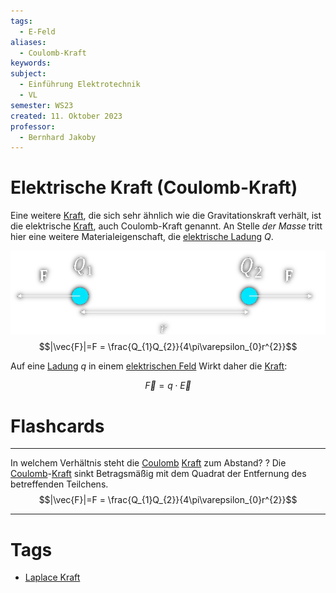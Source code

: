 ```yaml
---
tags:
  - E-Feld
aliases:
  - Coulomb-Kraft
keywords: 
subject:
  - Einführung Elektrotechnik
  - VL
semester: WS23
created: 11. Oktober 2023
professor:
  - Bernhard Jakoby
---
```

 

# Elektrische Kraft (Coulomb-Kraft)

Eine weitere [Kraft](../Physik/{MOC}%20Kräfte.md), die sich sehr ähnlich wie die Gravitationskraft verhält, ist die elektrische [Kraft](../Physik/{MOC}%20Kräfte.md), auch Coulomb-Kraft genannt. An Stelle *der Masse* tritt hier eine weitere Materialeigenschaft, die [elektrische Ladung](elektrische%20Ladung.md) $Q$.

![invert_light|525](assets/EKraft.png)
$$|\vec{F}|=F = \frac{Q_{1}Q_{2}}{4\pi\varepsilon_{0}r^{2}}$$

Auf eine [Ladung](elektrisches%20Feld.md) $q$ in einem [elektrischen Feld](elektrisches%20Feld.md) Wirkt daher die [Kraft](../Physik/{MOC}%20Kräfte.md):

$$\vec{F} = q\cdot \vec{E}$$

# Flashcards

---

In welchem Verhältnis steht die [Coulomb](elektrische%20Ladung.md) [Kraft](../Physik/{MOC}%20Kräfte.md) zum Abstand?
?
Die [Coulomb](elektrische%20Ladung.md)-[Kraft](../Physik/{MOC}%20Kräfte.md) sinkt Betragsmäßig mit dem Quadrat der Entfernung des betreffenden Teilchens.
$$|\vec{F}|=F = \frac{Q_{1}Q_{2}}{4\pi\varepsilon_{0}r^{2}}$$
<!--SR:!2024-03-28,20,270-->

---

# Tags

- [Laplace Kraft](Laplace-Kraft.md)